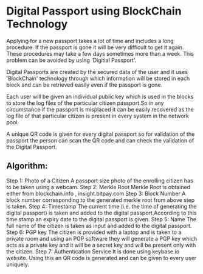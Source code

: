 # Digital Passport using BlockChain Technology

Applying for a new passport takes a lot of time and includes a long procedure. If the passport is gone it will be very difficult to get it again. These procedures may take a few days sometimes more than a week. This problem can be avoided by using 'Digitial Passport'.

Digital Passports are created by the secured data of the user and it uses 'BlockChain' technology through which information will be stored in each block and can be retrieved easily even if the passport is gone.

Each user will be given an individual public key which is used in the blocks to store the log files of the particular citizen passport.So in any circumstance if the passport is misplaced it can be easily recovered as the log file of that particular citizen is present in every system in the network pool.

A unique QR code is given for every digital passport so for validation of the passport the person can scan the QR code and can check the validation of the Digital Passport.

## Algorithm:

Step 1:  Photo of a Citizen
A passport size photo of the enrolling citizen has to be taken using a webcam.
Step 2:  Merkle Root
Merkle Root is obtained either from blockchain.info , insight.bitpay.com
Step 3:  Block Number
A block number corresponding to the generated merkle root from above step is taken.
Step 4:  Timestamp
The current time (i.e.  the time of generating the digital passport) is taken and added to the digital passport.According to this time stamp an expiry date to the digital passport is given.
Step 5:  Name
The full name of the citizen is taken as input and added to the digital passport.
Step 6:  PGP key
The citizen is provided with a laptop and is taken to a private room and using an PGP software they will generate a PGP key which acts as a private key and it will be a secret key and will be present only with the citizen.
Step 7: Authentication Service
It is done using keybase.io website. Using this an QR code is generated and can be given to every user uniquely.
